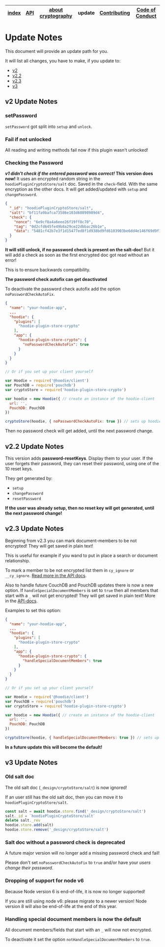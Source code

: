 | [index](../README.md) | [API](./api.md) | [about cryptography](./about_cryptography.md) | update | [Contributing](../CONTRIBUTING.md) | [Code of Conduct](../CODE_OF_CONDUCT.md) |
|-----------------------|-----------------|-----------------------------------------------|--------|-----------------------------------|------------------------------------------|

# Update Notes

This document will provide an update path for you.

It will list all changes, you have to make, if you update to:

- [v2](#v2-update-notes)
- [v2.2](#v22-update-notes)
- [v2.3](#v23-update-notes)
- [v3](#v3-update-notes)

## v2 Update Notes

### setPassword

`setPassword` got split into `setup` and `unlock`.

### Fail if not unlocked

All reading and writing methods fail now if this plugin wasn't unlocked!

### Checking the Password

__*v1 didn't check if the entered password was correct!* This version does now!__
It uses an encrypted random string in the `hoodiePluginCryptoStore/salt` doc. Saved in the `check`-field. With the same encryption as the other docs. It will get added/updated with `setup` and `changePassword`.

```JSON
{
  "_id": "hoodiePluginCryptoStore/salt",
  "salt": "bf11fa9bafca73586e103d60898989d4",
  "check": {
    "nonce": "6e9cf8a4a6eee26f19ff8c70",
    "tag": "0d2cfd645fe49b8a29ce22dbbac26b1e",
    "data": "5481cf42b7e3f1d15477ed8f1d938bd9fd6103903be6dd4e146f69d9f124e34f33b7f ... this is 256 chars long ..."
  }
}
```

__It will still unlock, if no password check is present on the salt-doc!__ But it will add a check as soon as the first encrypted doc got read without an error!

This is to ensure backwards compatibility.

__The password check autofix can get deactivated__

To deactivate the password check autofix add the option `noPasswordCheckAutoFix`.


```json
{
  "name": "your-hoodie-app",
  ...
  "hoodie": {
    "plugins": [
      "hoodie-plugin-store-crypto"
    ],
    "app": {
      "hoodie-plugin-store-crypto": {
        "noPasswordCheckAutoFix": true
      }
    }
  }
}
```

```javascript
// Or if you set up your client yourself

var Hoodie = require('@hoodie/client')
var PouchDB = require('pouchdb')
var cryptoStore = require('hoodie-plugin-store-crypto')

var hoodie = new Hoodie({ // create an instance of the hoodie-client
  url: '',
  PouchDB: PouchDB
})

cryptoStore(hoodie, { noPasswordCheckAutoFix: true }) // sets up hoodie.cryptoStore
```

Then no password check will get added, until the next password change.

## v2.2 Update Notes

This version adds __password-resetKeys__. Display them to your user. If the user forgets their password, they can
reset their password, using one of the 10 reset keys.

They get generated by:
- `setup`
- `changePassword`
- `resetPassword`

__If the user was already setup, then no reset key will get generated, until the next password change!__

## v2.3 Update Notes

Beginning from v2.3 you can mark document-members to be not encrypted! They will get saved in plain text!

This is useful for example if you wand to put in place a search or document relationship.

To mark a member to be not encrypted list them in `cy_ignore` or `__cy_ignore`. [Read more in the API docs](./api.md#select-fields-that-shouldnt-get-encrypted).

Also to handle future CouchDB and PouchDB updates there is now a new option. If `handleSpecialDocumentMembers` is set to `true` then all members that start with a `_` will not get encrypted! They will get saved in plain text! More in the [API-docs](./api.md#what-gets-encrypted).

Examples to set this option:

```json
{
  "name": "your-hoodie-app",
  ...
  "hoodie": {
    "plugins": [
      "hoodie-plugin-store-crypto"
    ],
    "app": {
      "hoodie-plugin-store-crypto": {
        "handleSpecialDocumentMembers": true
      }
    }
  }
}
```

```javascript
// Or if you set up your client yourself

var Hoodie = require('@hoodie/client')
var PouchDB = require('pouchdb')
var cryptoStore = require('hoodie-plugin-store-crypto')

var hoodie = new Hoodie({ // create an instance of the hoodie-client
  url: '',
  PouchDB: PouchDB
})

cryptoStore(hoodie, { handleSpecialDocumentMembers: true }) // sets up hoodie.cryptoStore
```

**In a future update this will become the default!**

## v3 Update Notes

### Old salt doc

The old salt doc (`_design/cryptoStore/salt`) is now ignored!

If an user still has the old salt doc, then you can move it to `hoodiePluginCryptoStore/salt`.

```javascript
const salt = await hoodie.store.find('_design/cryptoStore/salt')
salt._id = `hoodiePluginCryptoStore/salt`
delete salt._rev
hoodie.store.add(salt)
hoodie.store.remove('_design/cryptoStore/salt')
```

### Salt doc without a password check is deprecated

A future major version will no longer add a missing password check and fail!

Please don't set `noPasswordCheckAutoFix` to `true` and/or have your *users change their password*.

### Dropping of support for node v6

Because Node version 6 is end-of-life, it is now no longer supported!

If you are still using node v6: please migrate to a newer version! Node version 8 will also be end-of-life at the end of this year.

### Handling special document members is now the default

All document members/fields that start with an `_` will now not encrypted.

To deactivate it set the option `notHandleSpecialDocumentMembers` to `true`.
